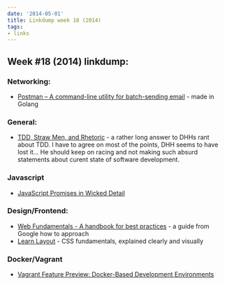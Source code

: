 ```yaml
---
date: '2014-05-01'
title: Linkdump week 18 (2014)
tags:
- links
---
```



## Week #18 (2014) linkdump:


### Networking:
  - [Postman – A command-line utility for batch-sending email](https://github.com/zachlatta/postman) - made in Golang

### General:
  - [TDD, Straw Men, and Rhetoric](https://www.destroyallsoftware.com/blog/2014/tdd-straw-men-and-rhetoric) - a rather long answer to DHHs rant about TDD. I have to agree on most of the points, DHH seems to have lost it... He should keep on racing and not making such absurd statements about curent state of software development.

### Javascript
  - [JavaScript Promises in Wicked Detail](http://mattgreer.org/articles/promises-in-wicked-detail/)


### Design/Frontend:
  - [Web Fundamentals - A handbook for best practices](https://developers.google.com/web/fundamentals/) - a guide from Google how to approach
  - [Learn Layout](http://learnlayout.com/) - CSS fundamentals, explained clearly and visually


### Docker/Vagrant
 - [Vagrant Feature Preview: Docker-Based Development Environments](http://www.vagrantup.com/blog/feature-preview-vagrant-1-6-docker-dev-environments.html)
